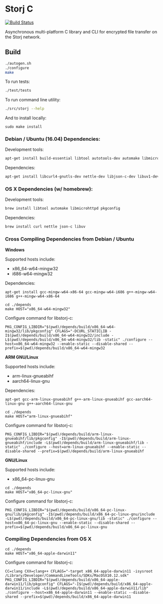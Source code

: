 Storj C
=======

[![Build Status](https://travis-ci.org/Storj/libstorj-c.svg?branch=master)](https://travis-ci.org/Storj/libstorj-c)

Asynchronous multi-platform C library and CLI for encrypted file transfer on the Storj network.

## Build

```bash
./autogen.sh
./configure
make
```

To run tests:
```bash
./test/tests
```

To run command line utility:
```bash
./src/storj --help
```

And to install locally:
```
sudo make install
```

### Debian / Ubuntu (16.04) Dependencies:

Development tools:
```bash
apt-get install build-essential libtool autotools-dev automake libmicrohttpd-dev
```

Dependencies:
```bash
apt-get install libcurl4-gnutls-dev nettle-dev libjson-c-dev libuv1-dev
```

### OS X Dependencies (w/ homebrew):

Development tools:
```bash
brew install libtool automake libmicrohttpd pkgconfig
```

Dependencies:
```bash
brew install curl nettle json-c libuv
```

### Cross Compiling Dependencies from Debian / Ubuntu

**Windows**

Supported hosts include:
- x86_64-w64-mingw32
- i686-w64-mingw32

Dependencies:
```
apt-get install gcc-mingw-w64-x86-64 gcc-mingw-w64-i686 g++-mingw-w64-i686 g++-mingw-w64-x86-64
```

```
cd ./depends
make HOST="x86_64-w64-mingw32"
```

Configure command for libstorj-c:
```
PKG_CONFIG_LIBDIR="$(pwd)/depends/build/x86_64-w64-mingw32/lib/pkgconfig" CFLAGS="-DCURL_STATICLIB -I$(pwd)/depends/build/x86_64-w64-mingw32/include -L$(pwd)/depends/build/x86_64-w64-mingw32/lib -static" ./configure --host=x86_64-w64-mingw32 --enable-static --disable-shared --prefix=$(pwd)/depends/build/x86_64-w64-mingw32
```

**ARM GNU/Linux**

Supported hosts include:
- arm-linux-gnueabihf
- aarch64-linux-gnu

Dependencies:
```
apt-get gcc-arm-linux-gnueabihf g++-arm-linux-gnueabihf gcc-aarch64-linux-gnu g++-aarch64-linux-gnu
```

```
cd ./depends
make HOST="arm-linux-gnueabihf"
```

Configure command for libstorj-c:
```
PKG_CONFIG_LIBDIR="$(pwd)/depends/build/arm-linux-gnueabihf/lib/pkgconfig" -I$(pwd)/depends/build/arm-linux-gnueabihf/include -L$(pwd)/depends/build/arm-linux-gnueabihf/lib -static" ./configure --host=arm-linux-gnueabihf --enable-static --disable-shared --prefix=$(pwd)/depends/build/arm-linux-gnueabihf
```

**GNU/Linux**

Supported hosts include:
- x86_64-pc-linux-gnu

```
cd ./depends
make HOST="x86_64-pc-linux-gnu"
```

Configure command for libstorj-c:
```
PKG_CONFIG_LIBDIR="$(pwd)/depends/build/x86_64-pc-linux-gnu/lib/pkgconfig" -I$(pwd)/depends/build/x86_64-pc-linux-gnu/include -L$(pwd)/depends/build/x86_64-pc-linux-gnu/lib -static" ./configure --host=x86_64-pc-linux-gnu --enable-static --disable-shared --prefix=$(pwd)/depends/build/x86_64-pc-linux-gnu
```

### Compiling Dependencies from OS X

```
cd ./depends
make HOST="x86_64-apple-darwin11"
```

Configure command for libstorj-c:
```
CC=clang CXX=clang++ CFLAGS="-target x86_64-apple-darwin11 -isysroot /Library/Developer/CommandLineTools/SDKs/MacOSX10.12.sdk" PKG_CONFIG_LIBDIR="$(pwd)/depends/build/x86_64-apple-darwin11/lib/pkgconfig" CFLAGS="-I$(pwd)/depends/build/x86_64-apple-darwin11/include -L$(pwd)/depends/build/x86_64-apple-darwin11/lib" ./configure --host=x86_64-apple-darwin11 --enable-static --disable-shared --prefix=$(pwd)/depends/build/x86_64-apple-darwin11
```
